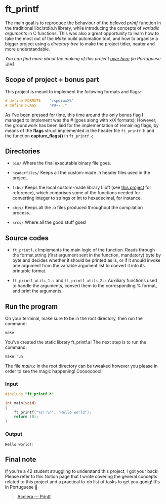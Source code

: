 # ft_printf
The main goal is to reproduce the behaviour of the beloved _printf_ function in the traditional libc/stdio.h library, while introducing the concepts of _variadic arguments_ in C functions. This was also a great opportunity to learn how to take the most out of the *Make* build automation tool, and how to organise a bigger project using a _directory tree_ to make the project tidier, neater and more understandable.

_You can find more about the making of this project [over here](https://beryl-allium-579.notion.site/Printf-9b57272e356c45968455fe31b47952fc) (in Portuguese 🇧🇷)_

## Scope of project + bonus part
This project is meant to implement the following formats and flags:
``` c
# define FORMATS	"cspdiuxX%"
# define FLAGS		"#0+- ."
```
As I've been pressed for time, this time around the only bonus flag I managed to implement was the # (goes along with x/X formats); However, the groundwork has been laid for the implementation of remaining flags, by means of the **flags** struct implemented in the header file ```ft_printf.h``` and the function **capture_flags()** in ```ft_printf.c```.

## Directories
* ```bin/```
	Where the final executable binary file goes.

* ```headerfiles/``` 
	Keeps all the custom-made .h header files used in the project.

* ```libs/``` 
	Keeps the local custom-made library Libft (see [this project](https://github.com/rodsmade/Projets_42_SP/tree/main/projets_obligatoires/1_libft) for reference), which comprises some of the functions needed for converting integer to strings or int to hexadecimal, for instance.

* ```objs/``` 
	Keeps all the .o files produced throughout the compilation process.

* ```srcs/```
	Where all the good stuff goes!

## Source codes
* ```ft_printf.c```
	Implements the main logic of the function. Reads through the format string (first argument sent in the function, mandatory) byte by byte and decides whether it should be printed as is, or if it should invoke one argument from the variable argument list to convert it into its printable format.

* ```ft_printf_utils_1.c``` and ```ft_printf_utils_2.c``` 
	Auxiliary functions used to handle the arguments, convert them to the corresponding % format, and print the arguments.

## Run the program
On your terminal, make sure to be in the root directory, then run the command:
```c
make
```
You've created the static library ft_printf.a! The next step is to run the command:
```c
make run
```
The file _main.c_ in the root directory can be tweaked however you please in order to see the magic happening! Cooooooool!

### Input
```c
#include "ft_printf.h"

int main(void)
{
	ft_printf("%s!!\n", "Hello world");
	return (0);
}
```

### Output
```shell
Hello world!!

```

## Final note
If you're a 42 student struggling to understand this project, I got your back! Please refer to this Notion page that I wrote covering the general concepts related to this project and a practical to-do list of tasks to get you gonig! It's in Portuguese :cactus:

> [Acelera — Printf](https://rodsmade.notion.site/Acelera-Printf-9b57272e356c45968455fe31b47952fc)
